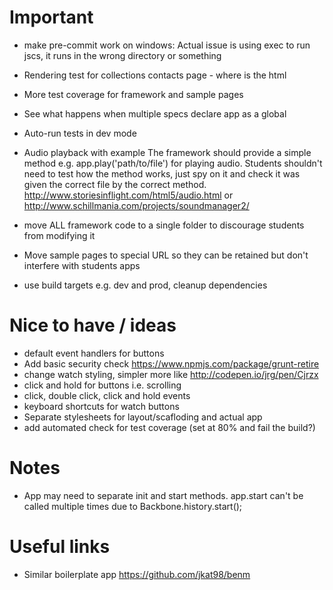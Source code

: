 # Important

- make pre-commit work on windows: Actual issue is using exec to run jscs, it runs in the wrong directory or something
- Rendering test for collections contacts page - where is the html
- More test coverage for framework and sample pages
- See what happens when multiple specs declare app as a global
- Auto-run tests in dev mode
- Audio playback with example
The framework should provide a simple method e.g. app.play('path/to/file') for playing audio.
Students shouldn't need to test how the method works, just spy on it and check it was given the correct file by the correct method.
http://www.storiesinflight.com/html5/audio.html or http://www.schillmania.com/projects/soundmanager2/

- move ALL framework code to a single folder to discourage students from modifying it

- Move sample pages to special URL so they can be retained but don't interfere with students apps
- use build targets e.g. dev and prod, cleanup dependencies

# Nice to have / ideas
- default event handlers for buttons
- Add basic security check https://www.npmjs.com/package/grunt-retire
- change watch styling, simpler more like http://codepen.io/jrg/pen/Cjrzx
- click and hold for buttons i.e. scrolling
- click, double click, click and hold events
- keyboard shortcuts for watch buttons
- Separate stylesheets for layout/scafloding and actual app
- add automated check for test coverage (set at 80% and fail the build?)

# Notes
- App may need to separate init and start methods. app.start can't be called multiple times due to Backbone.history.start();


# Useful links
- Similar boilerplate app https://github.com/jkat98/benm
